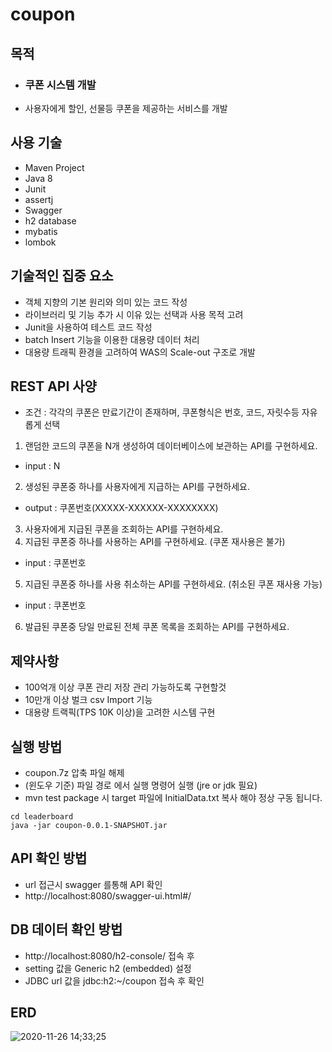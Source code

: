 # coupon
목적
---
- ### 쿠폰 시스템 개발
- 사용자에게 할인, 선물등 쿠폰을 제공하는 서비스를 개발

사용 기술
---
- Maven Project
- Java 8
- Junit
- assertj
- Swagger
- h2 database
- mybatis
- lombok

기술적인 집중 요소
---
- 객체 지향의 기본 원리와 의미 있는 코드 작성
- 라이브러리 및 기능 추가 시 이유 있는 선택과 사용 목적 고려
- Junit을 사용하여 테스트 코드 작성
- batch Insert 기능을 이용한 대용량 데이터 처리
- 대용량 트래픽 환경을 고려하여 WAS의 Scale-out 구조로 개발

REST API 사양
---
- 조건 : 각각의 쿠폰은 만료기간이 존재하며, 쿠폰형식은 번호, 코드, 자릿수등 자유롭게 선택
1. 랜덤한 코드의 쿠폰을 N개 생성하여 데이터베이스에 보관하는 API를 구현하세요.
- input : N
2. 생성된 쿠폰중 하나를 사용자에게 지급하는 API를 구현하세요.
- output : 쿠폰번호(XXXXX-XXXXXX-XXXXXXXX)
3. 사용자에게 지급된 쿠폰을 조회하는 API를 구현하세요.
4. 지급된 쿠폰중 하나를 사용하는 API를 구현하세요. (쿠폰 재사용은 불가)
- input : 쿠폰번호
5. 지급된 쿠폰중 하나를 사용 취소하는 API를 구현하세요. (취소된 쿠폰 재사용 가능)
- input : 쿠폰번호
6. 발급된 쿠폰중 당일 만료된 전체 쿠폰 목록을 조회하는 API를 구현하세요.

제약사항
---
- 100억개 이상 쿠폰 관리 저장 관리 가능하도록 구현할것
- 10만개 이상 벌크 csv Import 기능
- 대용량 트랙픽(TPS 10K 이상)을 고려한 시스템 구현

실행 방법
---
- coupon.7z 압축 파일 해제
- (윈도우 기준) 파일 경로 에서 실행 명령어 실행 (jre or jdk 필요)
- mvn test package 시 target 파일에 InitialData.txt 복사 해야 정상 구동 됩니다.
```
cd leaderboard
java -jar coupon-0.0.1-SNAPSHOT.jar
```

API 확인 방법
---
- url 접근시 swagger 를통해 API 확인
- http://localhost:8080/swagger-ui.html#/ 

DB 데이터 확인 방법
---
- http://localhost:8080/h2-console/ 접속 후
- setting 값을 Generic h2 (embedded) 설정
- JDBC url 값을 jdbc:h2:~/coupon 접속 후 확인

ERD
---
![2020-11-26 14;33;25](https://user-images.githubusercontent.com/61732452/100312008-7405e080-2ff4-11eb-9243-ea98c4ef79a8.PNG)